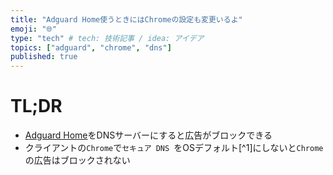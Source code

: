 ```yaml
---
title: "Adguard Home使うときにはChromeの設定も変更いるよ"
emoji: "🌐"
type: "tech" # tech: 技術記事 / idea: アイデア
topics: ["adguard", "chrome", "dns"]
published: true
---
```


# TL;DR

- [Adguard Home](https://github.com/AdguardTeam/AdGuardHome)をDNSサーバーにすると広告がブロックできる
- クライアントの`Chrome`で`セキュア DNS `をOSデフォルト[^1]にしないと`Chrome`の広告はブロックされない

